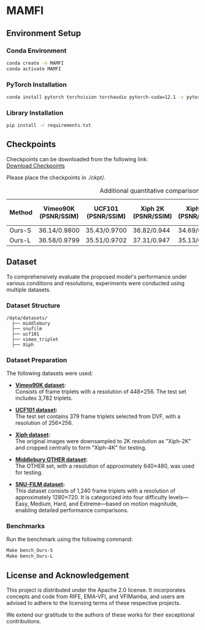# MAMFI

## Environment Setup

### Conda Environment
```bash
conda create -n MAMFI
conda activate MAMFI
```

### PyTorch Installation
```bash
conda install pytorch torchvision torchaudio pytorch-cuda=12.1 -c pytorch -c nvidia
```

### Library Installation
```bash
pip install -r requirements.txt
```

## Checkpoints
Checkpoints can be downloaded from the following link:  
[Download Checkpoints](https://www.dropbox.com/scl/fo/jfrlewqa05v2kkppab49n/AB75DTo_Pns0ZtJHu07z6Dg?rlkey=ljjhn7kxkbn8liyta35s35if0&dl=0)

Please place the checkpoints in ./ckpt/.

<table>
  <caption>Additional quantitative comparison across benchmarks with Test-Time Augmentation (TTA) disabled </caption>
  <thead>
    <tr>
      <th>Method</th>
      <th>Vimeo90K (PSNR/SSIM)</th>
      <th>UCF101 (PSNR/SSIM)</th>
      <th>Xiph 2K (PSNR/SSIM)</th>
      <th>Xiph 4K (PSNR/SSIM)</th>
      <th>M.B. (IE)</th>
      <th>SNU-FILM Easy (PSNR/SSIM)</th>
      <th>SNU-FILM Medium (PSNR/SSIM)</th>
      <th>SNU-FILM Hard (PSNR/SSIM)</th>
      <th>SNU-FILM Extreme (PSNR/SSIM)</th>
      <th>Params (M)</th>
      <th>FLOPS (T)</th>
    </tr>
  </thead>
  <tbody>
    <tr>
      <td>Ours-S</td>
    <td>  36.14/0.9800 </td>
     <td> 35.43/0.9700 </td>
     <td> 36.82/0.944 </td>
    <td>  34.69/0.907 </td>
   <td>   2.00 </td>
    <td>  40.05/0.9906</td>
   <td>   36.18/0.9807 </td>
    <td>  30.83/0.9399 </td>
   <td>   25.62/0.8686 </td>
   <td>   5.7 </td>
   <td>   0.28 </td>
    </tr>
    <tr>
      <td>Ours-L</td>
   <td> 36.58/0.9799 </td>
  <td>  35.51/0.9702 </td>
  <td>  37.31/0.947 </td>
   <td> 35.13/0.911 </td>
   <td> 1.89 </td>
  <td>  40.07/0.9907</td>
   <td> 36.30/0.9809</td>
   <td> 31.02/0.9417 </td>
   <td>  25.79/0.8717</td>
   <td>   22.6 </td>
   <td>   1.1 </td>
    </tr>
  </tbody>
</table>



## Dataset
To comprehensively evaluate the proposed model's performance under various conditions and resolutions, experiments were conducted using multiple datasets.

### Dataset Structure
```
/data/datasets/
  ├── middlebury
  ├── snufilm
  ├── ucf101
  ├── vimeo_triplet
  ├── Xiph
```

### Dataset Preparation
The following datasets were used:

- **[Vimeo90K dataset](http://toflow.csail.mit.edu/):**  
  Consists of frame triplets with a resolution of 448×256. The test set includes 3,782 triplets.

- **[UCF101 dataset](https://liuziwei7.github.io/projects/VoxelFlow):**  
  The test set contains 379 frame triplets selected from DVF, with a resolution of 256×256.

- **[Xiph dataset](https://github.com/sniklaus/softmax-splatting/blob/master/benchmark_xiph.py):**  
  The original images were downsampled to 2K resolution as "Xiph-2K" and cropped centrally to form "Xiph-4K" for testing.

- **[Middlebury OTHER dataset](https://vision.middlebury.edu/flow/data/):**  
  The OTHER set, with a resolution of approximately 640×480, was used for testing.

- **[SNU-FILM dataset](https://myungsub.github.io/CAIN/):**  
  This dataset consists of 1,240 frame triplets with a resolution of approximately 1280×720. It is categorized into four difficulty levels—Easy, Medium, Hard, and Extreme—based on motion magnitude, enabling detailed performance comparisons.

### Benchmarks
Run the benchmark using the following command:
```bash
Make bench_Ours-S
Make bench_Ours-L
```

## License and Acknowledgement

This project is distributed under the Apache 2.0 license. It incorporates concepts and code from RIFE, EMA-VFI, and VFIMamba, 
and users are advised to adhere to the licensing terms of these respective projects.

We extend our gratitude to the authors of these works for their exceptional contributions.
